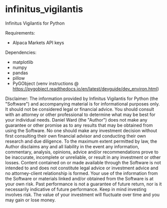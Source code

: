 # infinitus_vigilantis
Infinitus Vigilantis for Python

Requirements:
  - Alpaca Markets API keys

Dependencies:
  - matplotlib
  - numpy
  - pandas
  - pillow
  - PyGObject (venv instructions @ https://pygobject.readthedocs.io/en/latest/devguide/dev_environ.html)

Disclaimer:
	The information provided by Infinitus Vigilantis for Python (the
"Software") and accompanying material is for informational purposes
only. It should not be considered legal or financial advice. You should
consult with an attorney or other professional to determine what may be
best for your individual needs. Daniel Ward (the "Author") does not
make any guarantee or other promise as to any results that may be
obtained from using the Software. No one should make any investment
decision without first consulting their own financial advisor and
conducting their own research and due diligence. To the maximum extent
permitted by law, the Author disclaims any and all liability in the
event any information, commentary, analysis, opinions, advice and/or
recommendations prove to be inaccurate, incomplete or unreliable, or
result in any investment or other losses. Content contained on or made
available through the Software is not intended to and does not
constitute legal advice or investment advice and no attorney-client
relationship is formed. Your use of the information from the Software
or materials linked and/or obtained from the Software is at your own
risk. Past performance is not a guarantee of future return, nor is it
necessarily indicative of future performance. Keep in mind investing
involves risk. The value of your investment will fluctuate over time
and you may gain or lose money.
